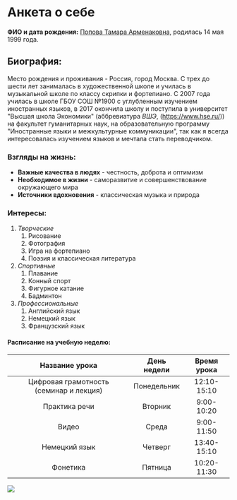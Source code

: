 # Анкета о себе
**ФИО и дата рождения:**  [Попова Тамара Арменаковна](https://vk.comid319487192), родилась 14 мая 1999 года.
## Биография:
Место рождения и проживания - Россия, город Москва. С трех до шести лет занималась в художественной школе и училась в музыкальной школе по классу скрипки и фортепиано. С 2007 года училась в школе ГБОУ СОШ №1900 с углубленным изучением иностранных языков, в 2017 окончила школу и поступила в университет "Высшая школа Экономики" (аббревиатура *ВШЭ*, (<https://www.hse.ru/>))  на факультет гуманитарных наук, на образовательную программу "Иностранные языки и межкультурные коммуникации", так как я всегда интересовалась изучением языков и мечтала стать переводчиком. 
### Взгляды на жизнь:
+ **Важные качества в людях** - честность, доброта и оптимизм
+ **Необходимое в жизни** - саморазвитие и совершенствование окружающего мира
+ **Источники вдохновения** - классическая музыка и природа
### Интересы:
1. *Творческие*
    1. Рисование
    2. Фотография
    3. Игра на фортепиано
    4. Поэзия и классическая литература
2. *Спортивные*
    1. Плавание
    2. Конный спорт
    3. Фигурное катание
    4. Бадминтон
3. *Профессиональные*
    1. Английский язык
    2. Немецкий язык
    3. Французский язык
    
#### Расписание на учебную неделю:
Название урока|День недели|Время урока
:---:|:---:|:---:
Цифровая грамотность (семинар и лекция) |Понедельник|12:10-15:10
Практика речи|Вторник|9:00-10:20
Видео|Среда|9:00-11:50
Немецкий язык|Четверг|13:40-15:10
Фонетика|Пятница|10:20-11:30

  ![](https://pp.userapi.com/c638826/v638826192/3d028/v2iQTDi--Cw.jpg)
